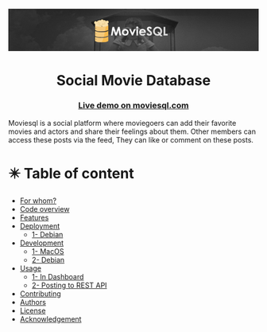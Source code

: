  <p align="center">
<img src="https://raw.githubusercontent.com/Kodluyoruz-NodeJs-Bootcamp/final-project-omerization/master/client/public/moviesql-readme2.png?token=GHSAT0AAAAAABRQEISP44JAE7QOBTFSXTGAYQJHRVA" style="max-width:100%;">
 </p>

<h1 align="center"  >
 Social Movie Database  
</h1>

<h3 align="center">
<a href="https://www.moviesql.com">
    <strong> Live demo on moviesql.com </strong>
</a>
</h3>

<p>
Moviesql is a social platform where moviegoers can add their favorite movies and actors and share their feelings about them. Other members can access these posts via the feed,
They can like or comment on these posts.
</p>
 


# :eight_pointed_black_star: Table of content

- [For whom?](#-for-whom)
- [Code overview](#eyes-code-overview)
- [Features](#-features)
- [Deployment](#-deployment)
   * [1- Debian](#-deployment)
- [Development](#computer-development)
   * [1- MacOS](#computer-development)
   * [2- Debian](#computer-development)
- [Usage](#trophy-usage)
   * [1- In Dashboard](#1--in-dashboard)
   * [2- Posting to REST API](#2--posting-to-rest-api)
- [Contributing](#-contributing)
- [Authors](#memo-authors)
- [License](#mortar_board-license)
- [Acknowledgement](#mag-acknowledgement)
